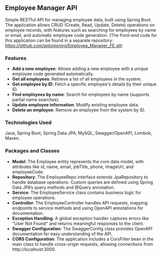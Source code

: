 ## Employee Manager API
Simple RESTful API for managing employee data, built using Spring Boot. The application allows CRUD (Create, Read, Update, Delete) operations on employee records, with features such as searching for employees by name or email, and automatic employee code generation. (The front-end code for this application can be found in a separate repository: https://github.com/antoniomrg/Employee_Manager_FE.git)


### Features

- **Add a new employee**: Allows adding a new employee with a unique employee code generated automatically.
- **Get all employees**: Retrieve a list of all employees in the system.
- **Get employee by ID**: Fetch a specific employee's details by their unique ID.
- **Find employees by name**: Search for employees by name (supports partial name searches).
- **Update employee information**: Modify existing employee data.
- **Delete an employee**: Remove an employee from the system by ID.

### Technologies Used

Java, Spring Boot, Spring Data JPA, MySQL, Swagger/OpenAPI, Lombok, Maven.

### Packages and Classes

- **Model**: The Employee entity represents the core data model, with attributes like id, name, email, jobTitle, phone, imageUrl, and employeeCode.
- **Repository**: The EmployeeRepo interface extends JpaRepository to handle database operations. Custom queries are defined using Spring Data JPA’s query methods and @Query annotation.
- **Service**: The EmployeeService class contains business logic for employee operations.
- **Controller**: The EmployeeController handles API requests, mapping endpoints to service methods and using OpenAPI annotations for documentation.
- **Exception Handling**: A global exception handler captures errors like "User Not Found" and returns meaningful responses to the client.
- **Swagger Configuration**: The SwaggerConfig class provides OpenAPI documentation for easy understanding of the API.
- **CORS Configuration**: The application includes a CorsFilter bean in the main class to handle cross-origin requests, allowing connections from http://localhost:3000.
